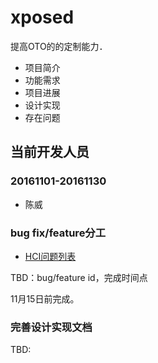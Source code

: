 # xposed
提高OTO的的定制能力．

- 项目简介
- 功能需求
- 项目进展
- 设计实现
- 存在问题

## 当前开发人员
### 20161101-20161130
- 陈威

### bug fix/feature分工
- [HCI问题列表](https://github.com/openthos/community-analysis/blob/master/painful_points_of_OTO_before_20161024.md)

TBD：bug/feature id，完成时间点

11月15日前完成。

### 完善设计实现文档
TBD: 
